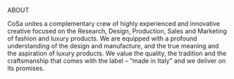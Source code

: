 ABOUT

CoSa unites a complementary crew of highly experienced and innovative creative focused on the Research, Design, Production, Sales and Marketing of fashion and luxury products. We are equipped with a profound understanding of the design and manufacture, and the true meaning and the aspiration of luxury products. We value the quality, the tradition and the craftsmanship that comes with the label – “made in Italy” and we deliver on its promises. 

